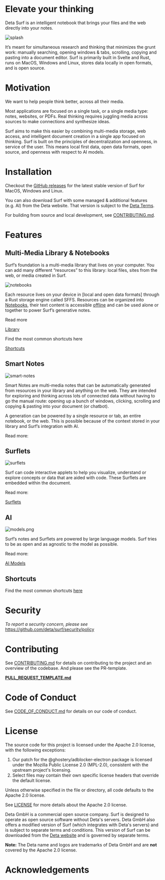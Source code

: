 # Elevate your thinking

Deta Surf is an intelligent notebook that brings your files and the web directly into your notes.

![splash](./docs/assets/readme/splash.png)

It’s meant for simultaneous research and thinking that minimizes the grunt work: manually searching, opening windows & tabs, scrolling, copying and pasting into a document editor. Surf is primarily built in Svelte and Rust, runs on MacOS, Windows and Linux, stores data locally in open formats, and is open source.

# Motivation

We want to help people think better, across all their media.

Most applications are focused on a single task, or a single media type: notes, websites, or PDFs. Real thinking requires juggling media across sources to make connections and synthesize ideas.

Surf aims to make this easier by combining multi-media storage, web access, and intelligent document creation in a single app focused on thinking. Surf is built on the principles of decentralization and openness, in service of the user. This means local first data, open data formats, open source, and openness with respect to AI models.

# Installation

Checkout the [GitHub releases](https://github.com/deta/surf/releases) for the latest stable version of Surf for MacOS, Windows and Linux.

You can also download Surf with some managed & additional features (e.g. AI) from the Deta website. That version is subject to the [Deta Terms](https://deta.surf/terms).

For building from source and local development, see [CONTRIBUTING.md](CONTRIBUTING.md).

# Features

## Multi-Media Library & Notebooks

Surf’s foundation is a multi-media library that lives on your computer. You can add many different “resources” to this library: local files, sites from the web, or media created in Surf.

![notebooks](./docs/assets/readme/notebook-grid.png)

Each resource lives on your device in [local and open data formats] through a Rust storage engine called SFFS. Resources can be organized into [Notebooks](/docs/LIBRARY.md#notebooks), their text content is accessible [offline](/docs/LIBRARY.md#offline) and can be used alone or together to power Surf’s generative notes.

Read more

[Library](/docs/LIBRARY.md)

Find the most common shortcuts here

[Shortcuts](/docs/SHORTCUTS.md)

## Smart Notes

![smart-notes](./docs/assets/readme/smart-notes.png)

Smart Notes are multi-media notes that can be automatically generated from resources in your library and anything on the web. They are intended for exploring and thinking across lots of connected data without having to go the manual route: opening up a bunch of windows, clicking, scrolling and copying & pasting into your document (or chatbot).

A generation can be powered by a single resource or tab, an entire notebook, or the web. This is possible because of the context stored in your library and Surf’s integration with AI.

Read more:

## Surflets

![surflets](./docs/assets/readme/surflets.png)

Surf can code interactive applets to help you visualize, understand or explore concepts or data that are aided with code. These Surflets are embedded within the document.

Read more:

[Surflets](./docs/Surflets.md)

## AI

![models.png](./docs/assets/readme/models.png)

Surf’s notes and Surflets are powered by large language models. Surf tries to be as open and as agnostic to the model as possible.

Read more:

[AI Models](./docs/AI-Models.md)

## Shortcuts

Find the most common shortcuts [here](./docs/SHORTCUTS.md)

# Security

_To report a security concern, please see_ https://github.com/deta/surf/security/policy

# Contributing

See [CONTRIBUTING.md](CONTRIBUTING.md) for details on contributing to the project and an overview of the codebase. And please see the PR-template.

[**PULL_REQUEST_TEMPLATE.md**](PULL_REQUEST_TEMPLATE.md)

# Code of Conduct

See [CODE_OF_CONDUCT.md](CODE_OF_CONDUCT.md) for details on our code of conduct.

# License

The source code for this project is licensed under the Apache 2.0 license, with the following exceptions:

1. Our patch for the @ghostery/adblocker-electron package is licensed under the Mozilla Public License 2.0 (MPL-2.0), consistent with the upstream project's licensing.
2. Select files may contain their own specific license headers that override the default license.

Unless otherwise specified in the file or directory, all code defaults to the Apache 2.0 license.

See [LICENSE](LICENSE.md) for more details about the Apache 2.0 license.

Deta GmbH is a commercial open source company. Surf is designed to operate as open source software without Deta's servers. Deta GmbH also offers a modified version of Surf (which integrates with Deta's servers) and is subject to separate terms and conditions. This version of Surf can be downloaded from the [Deta website](https://deta.surf/) and is governed by separate terms.

**Note:** The Deta name and logos are trademarks of Deta GmbH and are **not** covered by the Apache 2.0 license.

# Acknowledgements
